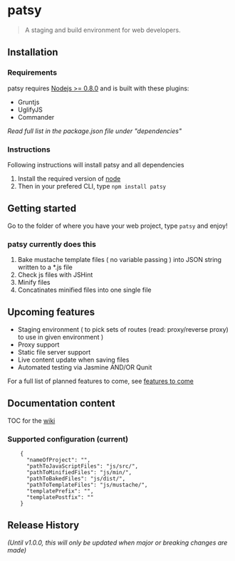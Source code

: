 # patsy

> A staging and build environment for web developers. 

## Installation

### Requirements

patsy requires [Nodejs >= 0.8.0][node] and is built with these plugins:

* Gruntjs
* UglifyJS
* Commander

_Read full list in the package.json file under "dependencies"_ 

### Instructions

Following instructions will install patsy and all dependencies

1. Install the required version of [node]
2. Then in your prefered CLI, type `npm install patsy`

## Getting started

Go to the folder of where you have your web project, type `patsy` and enjoy!

### patsy currently does this

1. Bake mustache template files ( no variable passing ) into JSON string written to a *.js file
2. Check js files with JSHint
3. Minify files
4. Concatinates minified files into one single file

## Upcoming features

* Staging environment ( to pick sets of routes (read: proxy/reverse proxy) to use in given environment )
* Proxy support
* Static file server support
* Live content update when saving files
* Automated testing via Jasmine AND/OR Qunit

For a full list of planned features to come, see [features to come][features_planned]

## Documentation content

TOC for the [wiki]

### Supported configuration (current)

        {
          "nameOfProject": "",
          "pathToJavaScriptFiles": "js/src/",
          "pathToMinifiedFiles": "js/min/",
          "pathToBakedFiles": "js/dist/",
          "pathToTemplateFiles": "js/mustache/",
          "templatePrefix": "",
          "templatePostfix": ""
        }


[node]: http://nodejs.org/
[npm]: http://npmjs.org/
[wiki]: http://github.com/phun-ky/patsy/wiki
[patsy]: http://github.com/phun-ky/patsy
[features_planned]: https://github.com/phun-ky/patsy/issues?labels=feature+planned&page=1&state=open

## Release History
_(Until v1.0.0, this will only be updated when major or breaking changes are made)_
